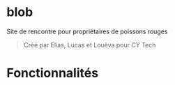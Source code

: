 # blob
Site de rencontre pour propriétaires de poissons rouges

>Créé par Elias, Lucas et Louèva pour CY Tech

# Fonctionnalités

